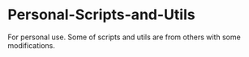 # Personal-Scripts-and-Utils
For personal use. Some of scripts and utils are from others with some modifications.
